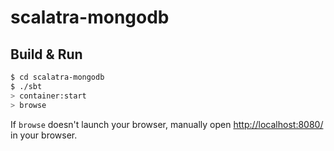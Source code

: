 # scalatra-mongodb #

## Build & Run ##

```sh
$ cd scalatra-mongodb
$ ./sbt
> container:start
> browse
```

If `browse` doesn't launch your browser, manually open [http://localhost:8080/](http://localhost:8080/) in your browser.
